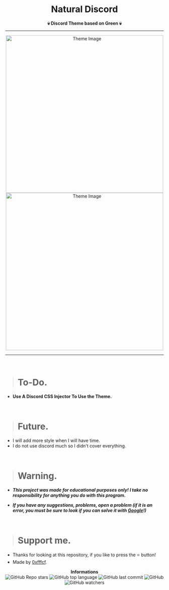 <h1 align="center">Natural Discord</h1>

<p align='center'>
    <b>💀 Discord Theme based on Green 💀</b>
</p>

----

<p align="center">
      <img src="https://cdn.discordapp.com/attachments/979175982923653130/979850212854075392/unknown.png" alt="Theme Image" width="500">
      <img src="https://cdn.discordapp.com/attachments/979175982923653130/979849846267715604/unknown.png" alt="Theme Image" width="500">
</p>

---

<br/>

> # To-Do.

* **Use A Discord CSS Injector To Use the Theme.**

<br/>

> # Future.

* I will add more style when I will have time.
* I do not use discord much so I didn't cover everything.

<br/>

> # Warning.

* ***This project was made for educational purposes only! I take no responsibility for anything you do with this program.***

* ***If you have any suggestions, problems, open a problem (if it is an error, you must be sure to look if you can solve it with [Google](https://giybf.com)!)***
  
  <br/>

> # Support me.

* Thanks for looking at this repository, if you like to press the ⭐ button!
* Made by [0xfffcf](https://github.com/0xfffcf).

<p align="center">
    <b>Informations</b><br>
    <img alt="GitHub Repo stars" src="https://img.shields.io/github/stars/0xfffcf/Natural-Discord?color=7143de">
    <img alt="GitHub top language" src="https://img.shields.io/github/languages/top/0xfffcf/Natural-Discord?color=7143de">
    <img alt="GitHub last commit" src="https://img.shields.io/github/last-commit/0xfffcf/Natural-Discord?color=7143de">
    <img alt="GitHub" src="https://img.shields.io/github/license/0xfffcf/Natural-Discord?color=7143de">
    <img alt="GitHub watchers" src="https://img.shields.io/github/watchers/0xfffcf/Natural-Discord?color=7143de">
</p>
